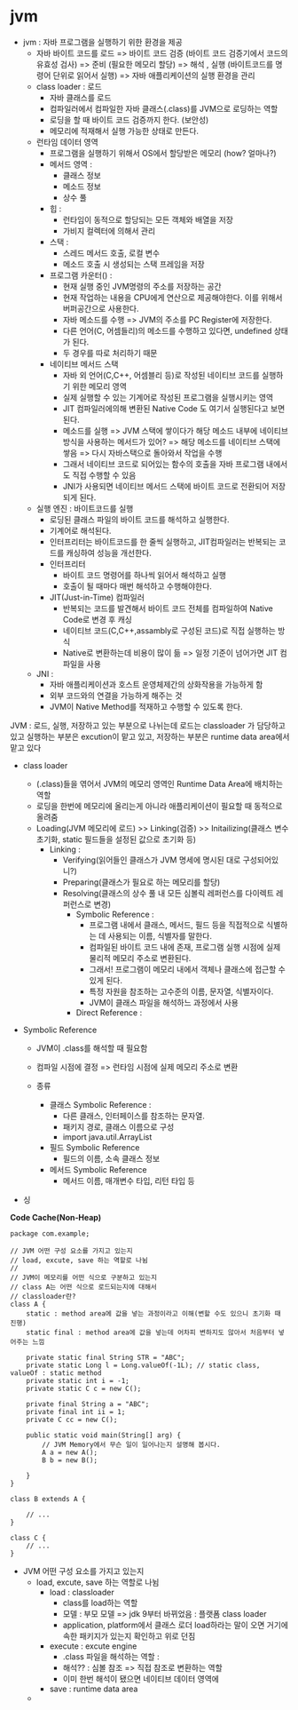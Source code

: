 # jvm

- jvm : 자바 프로그램을 실행하기 위한 환경을 제공
  - 자바 바이트 코드를 로드
     => 바이트 코드 검증 (바이트 코드 검증기에서 코드의 유효성 검사)
     => 준비 (필요한 메모리 할당)
     => 해석 , 실행 (바이트코드를 명령어 단위로 읽어서 실행)
     => 자바 애플리케이션의 실행 환경을 관리
  - class loader : 로드
    - 자바 클래스를 로드
    - 컴파일러에서 컴파일한 자바 클래스(.class)를 JVM으로 로딩하는 역할
    - 로딩을 할 때 바이트 코드 검증까지 한다. (보안성)
    - 메모리에 적재해서 실행 가능한 상태로 만든다.
  - 런타임 데이터 영역 
    - 프로그램을 실행하기 위해서 OS에서 할당받은 메모리 (how? 얼마나?)
    - 메서드 영역 :
      - 클래스 정보
      - 메소드 정보
      - 상수 풀
    - 힙 : 
      - 런타임이 동적으로 할당되는 모든 객체와 배열을 저장
      - 가비지 컬렉터에 의해서 관리
    - 스택 : 
      - 스레드 메서드 호출, 로컬 변수
      - 메소드 호출 시 생성되는 스택 프레임을 저장
    - 프로그램 카운터() : 
      - 현재 실행 중인 JVM명령의 주소를 저장하는 공간
      - 현재 작업하는 내용을 CPU에게 연산으로 제공해야한다. 이를 위해서 버퍼공간으로 사용한다. 
      - 자바 메소드를 수행 => JVM의 주소를 PC Register에 저장한다.
      - 다른 언어(C, 어셈들리)의 메소드를 수행하고 있다면, undefined 상태가 된다.
      - 두 경우를 따로 처리하기 때문
    - 네이티브 메서드 스택
      - 자바 외 언어(C,C++, 어셈블리 등)로 작성된 네이티브 코드를 실행하기 위한 메모리 영역
      - 실제 실행할 수 있는 기계어로 작성된 프로그램을 실행시키는 영역
      - JIT 컴파일러에의해 변환된 Native Code 도 여기서 실행된다고 보면 된다.
      - 메소드를 실행 => JVM 스택에 쌓이다가 해당 메소드 내부에 네이티브 방식을 사용하는 메서드가 있어? => 해당 메소드를 네이티브 스택에 쌓음 => 다시 자바스택으로 돌아와서 작업을 수행
      - 그래서 네이티브 코드로 되어있는 함수의 호출을 자바 프로그램 내에서도 직접 수행할 수 있음
      - JNI가 사용되면 네이티브 메서드 스택에 바이트 코드로 전환되어 저장되게 된다.
  - 실행 엔진 : 바이트코드를 실행
    - 로딩된 클래스 파일의 바이트 코드를 해석하고 실행한다.
    - 기계어로 해석된다.
    - 인터프리터는 바이트코드를 한 줄씩 실행하고, JIT컴파일러는 반복되는 코드를 캐싱하여 성능을 개선한다.
    - 인터프리터
      - 바이트 코드 명령어를 하나씩 읽어서 해석하고 실행
      - 호출이 될 때마다 매번 해석하고 수행해야한다.
    - JIT(Just-in-Time) 컴파일러
      - 반복되는 코드를 발견해서 바이트 코드 전체를 컴파일하여 Native Code로 변경 후 캐싱
      - 네이티브 코드(C,C++,assambly로 구성된 코드)로 직접 실행하는 방식
      - Native로 변환하는데 비용이 많이 듦 => 일정 기준이 넘어가면 JIT 컴파일을 사용
  - JNI : 
    - 자바 애플리케이션과 호스트 운영체제간의 상화작용을 가능하게 함
    - 외부 코드와의 연결을 가능하게 해주는 것
    - JVM이 Native Method를 적재하고 수행할 수 있도록 한다.



JVM : 로드, 실행, 저장하고 있는 부분으로 나뉘는데  로드는 classloader 가 담당하고 있고 실행하는 부분은 excution이 맡고 있고, 저장하는 부분은 runtime data area에서 맡고 있다

- class loader
  - (.class)들을 엮어서 JVM의 메모리 영역인 Runtime Data Area에 배치하는 역할
  - 로딩을 한번에 메모리에 올리는게 아니라 애플리케이션이 필요할 때 동적으로 올려줌
  - Loading(JVM 메모리에 로드) >> Linking(검증) >> Initailizing(클래스 변수 초기화, static 필드들을 설정된 값으로 초기화 등)
    - Linking : 
      - Verifying(읽어들인 클래스가 JVM 명세에 명시된 대로 구성되어있니?)
      - Preparing(클래스가 필요로 하는 메모리를 할당)
      - Resolving(클래스의 상수 풀 내 모든 심볼릭 레퍼런스를 다이렉트 레퍼런스로 변경)
        - Symbolic Reference : 
          - 프로그램 내에서 클래스, 메서드, 필드 등을 직접적으로 식별하는 데 사용되는 이름, 식별자를 말한다. 
          - 컴파일된 바이트 코드 내에 존재, 프로그램 실행 시점에 실제 물리적 메모리 주소로 변환된다.
          - 그래서! 프로그램이 메모리 내에서 객체나 클래스에 접근할 수 있게 된다.
          - 특정 자원을 참조하는 고수준의 이름, 문자열, 식별자이다.
          - JVM이 클래스 파일을 해석하느 과정에서 사용
        - Direct Reference : 



- Symbolic Reference

  - JVM이 .class를 해석할 때 필요함
  - 컴파일 시점에 결정 => 런타임 시점에 실제 메모리 주소로 변환

  - 종류
    - 클래스 Symbolic Reference :
      - 다른 클래스, 인터페이스를 참조하는 문자열.
      - 패키지 경로, 클래스 이름으로 구성 
      - import java.util.ArrayList 
    - 필드 Symbolic Reference
      - 필드의 이름, 소속 클래스 정보
    - 메서드 Symbolic Reference
      - 메서드 이름, 매개변수 타입, 리턴 타입 등

- 싱



 **Code Cache(Non‑Heap)**



```
package com.example;

// JVM 어떤 구성 요소를 가지고 있는지
// load, excute, save 하는 역할로 나뉨
// 
// JVM이 메모리를 어떤 식으로 구분하고 있는지
// class A는 어떤 식으로 로드되는지에 대해서
// classloader란?
class A {
	static : method area에 값을 넣는 과정이라고 이해(변할 수도 있으니 초기화 때 진행)
	static final : method area에 값을 넣는데 어차피 변하지도 않아서 처음부터 넣어주는 느낌
	
    private static final String STR = "ABC";
    private static Long l = Long.valueOf(-1L); // static class, valueOf : static method
    private static int i = -1;
    private static C c = new C();

    private final String a = "ABC";
    private final int ii = 1;
    private C cc = new C();

    public static void main(String[] arg) {
        // JVM Memory에서 무슨 일이 일어나는지 설명해 봅시다.
        A a = new A();
        B b = new B();
        
    }
}

class B extends A {
    
    // ...
}

class C {
    // ...
}
```





- JVM 어떤 구성 요소를 가지고 있는지
  - load, excute, save 하는 역할로 나뉨
    - load : classloader
      - class를 load하는 역할
      - 모델 : 부모 모델 => jdk 9부터 바뀌었음 : 플랫폼 class loader 
      - application, platform에서 클래스 로더 load하라는 말이 오면 거기에 속한 패키지가 있는지 확인하고 위로 던짐
    - execute : excute engine
      - .class 파일을 해석하는 역할 : 
      - 해석?? : 심볼 참조 => 직접 참조로 변환하는 역할
      - 이미 한번 해석이 됐으면 네이티브 데이터 영역에 
    - save : runtime data area
  - 















